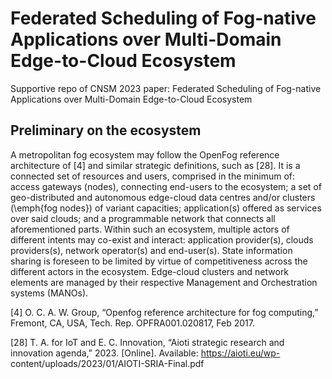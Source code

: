 # Federated Scheduling of Fog-native Applications over Multi-Domain Edge-to-Cloud Ecosystem
Supportive repo of CNSM 2023 paper: Federated Scheduling of Fog-native Applications over Multi-Domain Edge-to-Cloud Ecosystem
## Preliminary on the ecosystem
A metropolitan fog ecosystem may follow the OpenFog reference architecture of [4] and similar strategic definitions, such as [28]. It is a connected set of resources and users, comprised in the minimum of: access gateways (nodes), connecting end-users to the ecosystem; a set of geo-distributed and autonomous edge-cloud data centres and/or clusters (\emph{fog nodes}) of variant capacities; application(s) offered as services over said clouds; and a programmable network that connects all aforementioned parts. Within such an ecosystem, multiple actors of different intents may co-exist and interact: application provider(s), clouds providers(s), network operator(s) and end-user(s). State information sharing is foreseen to be limited by virtue of competitiveness across the different actors in the ecosystem. Edge-cloud clusters and network elements are managed by their respective Management and Orchestration systems (MANOs). 

[4] O. C. A. W. Group, “Openfog reference architecture for fog computing,” Fremont, CA, USA, Tech. Rep. OPFRA001.020817, Feb 2017.

[28] T. A. for IoT and E. C. Innovation, “Aioti strategic research
and innovation agenda,” 2023. [Online]. Available: https://aioti.eu/wp-
content/uploads/2023/01/AIOTI-SRIA-Final.pdf
